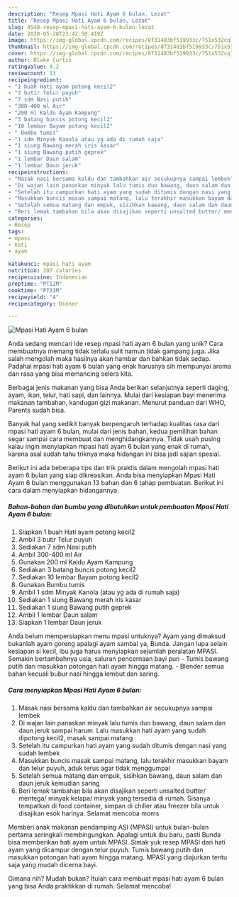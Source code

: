 ```yaml
---
description: "Resep Mpasi Hati Ayam 6 bulan, Lezat"
title: "Resep Mpasi Hati Ayam 6 bulan, Lezat"
slug: 4548-resep-mpasi-hati-ayam-6-bulan-lezat
date: 2020-05-28T23:42:50.419Z
image: https://img-global.cpcdn.com/recipes/8f31483bf519933c/751x532cq70/mpasi-hati-ayam-6-bulan-foto-resep-utama.jpg
thumbnail: https://img-global.cpcdn.com/recipes/8f31483bf519933c/751x532cq70/mpasi-hati-ayam-6-bulan-foto-resep-utama.jpg
cover: https://img-global.cpcdn.com/recipes/8f31483bf519933c/751x532cq70/mpasi-hati-ayam-6-bulan-foto-resep-utama.jpg
author: Blake Curtis
ratingvalue: 4.2
reviewcount: 13
recipeingredient:
- "1 buah Hati ayam potong kecil2"
- "3 butir Telur puyuh"
- "7 sdm Nasi putih"
- "300-400 ml Air"
- "200 ml Kaldu Ayam Kampung"
- "3 batang buncis potong kecil2"
- "10 lembar Bayam potong kecil2"
- " Bumbu tumis"
- "1 sdm Minyak Kanola atau yg ada di rumah saja"
- "1 siung Bawang merah iris kasar"
- "1 siung Bawang putih geprek"
- "1 lembar Daun salam"
- "1 lembar Daun jeruk"
recipeinstructions:
- "Masak nasi bersama kaldu dan tambahkan air secukupnya sampai lembek"
- "Di wajan lain panaskan minyak lalu tumis duo bawang, daun salam dan daun jeruk sampai harum. Lalu masukkan hati ayam yang sudah dipotong kecil2, masak sampai matang"
- "Setelah itu campurkan hati ayam yang sudah ditumis dengan nasi yang sudah lembek"
- "Masukkan buncis masak sampai matang, lalu terakhir masukkan bayam dan telur puyuh, aduk terus agar tidak menggumpal"
- "Setelah semua matang dan empuk, sisihkan bawang, daun salam dan daun jeruk kemudian saring"
- "Beri lemak tambahan bila akan disajikan seperti unsalted butter/ mentega/ minyak kelapa/ minyak yang tersedia di rumah. Sisanya tempatkan di food container, simpan di chiller atau freezer bila untuk disajikan esok harinya. Selamat mencoba moms"
categories:
- Resep
tags:
- mpasi
- hati
- ayam

katakunci: mpasi hati ayam 
nutrition: 207 calories
recipecuisine: Indonesian
preptime: "PT12M"
cooktime: "PT33M"
recipeyield: "4"
recipecategory: Dinner

---
```



![Mpasi Hati Ayam 6 bulan](https://img-global.cpcdn.com/recipes/8f31483bf519933c/751x532cq70/mpasi-hati-ayam-6-bulan-foto-resep-utama.jpg)

Anda sedang mencari ide resep mpasi hati ayam 6 bulan yang unik? Cara membuatnya memang tidak terlalu sulit namun tidak gampang juga. Jika salah mengolah maka hasilnya akan hambar dan bahkan tidak sedap. Padahal mpasi hati ayam 6 bulan yang enak harusnya sih mempunyai aroma dan rasa yang bisa memancing selera kita.

Berbagai jenis makanan yang bisa Anda berikan selanjutnya seperti daging, ayam, ikan, telur, hati sapi, dan lainnya. Mulai dari kesiapan bayi menerima makanan tambahan, kandugan gizi makanan. Menurut panduan dari WHO, Parents sudah bisa.

Banyak hal yang sedikit banyak berpengaruh terhadap kualitas rasa dari mpasi hati ayam 6 bulan, mulai dari jenis bahan, kedua pemilihan bahan segar sampai cara membuat dan menghidangkannya. Tidak usah pusing kalau ingin menyiapkan mpasi hati ayam 6 bulan yang enak di rumah, karena asal sudah tahu triknya maka hidangan ini bisa jadi sajian spesial.


Berikut ini ada beberapa tips dan trik praktis dalam mengolah mpasi hati ayam 6 bulan yang siap dikreasikan. Anda bisa menyiapkan Mpasi Hati Ayam 6 bulan menggunakan 13 bahan dan 6 tahap pembuatan. Berikut ini cara dalam menyiapkan hidangannya.

<!--inarticleads1-->

##### Bahan-bahan dan bumbu yang dibutuhkan untuk pembuatan Mpasi Hati Ayam 6 bulan:

1. Siapkan 1 buah Hati ayam potong kecil2
1. Ambil 3 butir Telur puyuh
1. Sediakan 7 sdm Nasi putih
1. Ambil 300-400 ml Air
1. Gunakan 200 ml Kaldu Ayam Kampung
1. Sediakan 3 batang buncis potong kecil2
1. Sediakan 10 lembar Bayam potong kecil2
1. Gunakan  Bumbu tumis
1. Ambil 1 sdm Minyak Kanola (atau yg ada di rumah saja)
1. Sediakan 1 siung Bawang merah iris kasar
1. Sediakan 1 siung Bawang putih geprek
1. Ambil 1 lembar Daun salam
1. Siapkan 1 lembar Daun jeruk


Anda belum mempersiapkan menu mpasi untuknya? Ayam yang dimaksud bukanlah ayam goreng apalagi ayam sambal ya, Bunda. Jangan lupa selain kesiapan si kecil, ibu juga harus menyiapkan sejumlah peralatan MPASI. Semakin bertambahnya usia, saluran pencernaan bayi pun - Tumis bawang putih dan masukkan potongan hati ayam hingga matang. - Blender semua bahan kecuali bubur nasi hingga lembut dan saring. 

<!--inarticleads2-->

##### Cara menyiapkan Mpasi Hati Ayam 6 bulan:

1. Masak nasi bersama kaldu dan tambahkan air secukupnya sampai lembek
1. Di wajan lain panaskan minyak lalu tumis duo bawang, daun salam dan daun jeruk sampai harum. Lalu masukkan hati ayam yang sudah dipotong kecil2, masak sampai matang
1. Setelah itu campurkan hati ayam yang sudah ditumis dengan nasi yang sudah lembek
1. Masukkan buncis masak sampai matang, lalu terakhir masukkan bayam dan telur puyuh, aduk terus agar tidak menggumpal
1. Setelah semua matang dan empuk, sisihkan bawang, daun salam dan daun jeruk kemudian saring
1. Beri lemak tambahan bila akan disajikan seperti unsalted butter/ mentega/ minyak kelapa/ minyak yang tersedia di rumah. Sisanya tempatkan di food container, simpan di chiller atau freezer bila untuk disajikan esok harinya. Selamat mencoba moms


Memberi anak makanan pendamping ASI (MPASI) untuk bulan-bulan pertama seringkali membingungkan. Apalagi untuk ibu baru, pasti Bunda bisa memberikan hati ayam untuk MPASI. Simak yuk resep MPASI dari hati ayam yang dicampur dengan telur puyuh. Tumis bawang putih dan masukkan potongan hati ayam hingga matang. MPASI yang diajurkan tentu saja yang mudah dicerna bayi. 

Gimana nih? Mudah bukan? Itulah cara membuat mpasi hati ayam 6 bulan yang bisa Anda praktikkan di rumah. Selamat mencoba!
